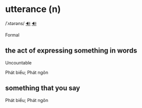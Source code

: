 # utterance (n)

/ˈʌtərəns/ [🔊](https://www.oxfordlearnersdictionaries.com/media/english/uk_pron/u/utt/utter/utterance__gb_1.mp3) [🔊](https://www.oxfordlearnersdictionaries.com/media/english/us_pron/u/utt/utter/utterance__us_1.mp3)

Formal

## the act of expressing something in words

Uncountable

Phát biểu; Phát ngôn

## something that you say

Phát biểu; Phát ngôn